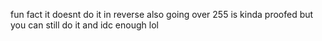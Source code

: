 fun fact it doesnt do it in reverse also going over 255 is kinda proofed but you can still do it and idc enough lol
